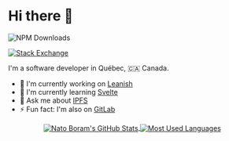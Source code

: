 # Hi there 👋

![NPM Downloads](https://img.shields.io/npm-stat/dy/natoboram?logo=npm)

<!--
**NatoBoram/NatoBoram** is a ✨ _special_ ✨ repository because its `README.md` (this file) appears on your GitHub profile.

Here are some ideas to get you started:

- 🔭 I'm currently working on ...
- 🌱 I'm currently learning ...
- 👯 I'm looking to collaborate on ...
- 🤔 I'm looking for help with ...
- 💬 Ask me about ...
- 📫 How to reach me: ...
- 😄 Pronouns: ...
- ⚡ Fun fact: ...
-->

[![Stack Exchange](https://stackexchange.com/users/flair/6578017.png?theme=dark)](https://stackexchange.com/users/6578017)

I'm a software developer in Québec, 🇨🇦 Canada.

- 🔭 I'm currently working on [Leanish](https://github.com/NatoBoram/Leanish)
- 🌱 I'm currently learning [Svelte](https://svelte.dev)
- 💬 Ask me about [IPFS](https://github.com/ipfs/go-ipfs)
- ⚡ Fun fact: I'm also on [GitLab](https://gitlab.com/NatoBoram)

<div style="text-align: center">
  <a
    href="https://github.com/anuraghazra/github-readme-stats#github-stats-card"
  >
    <img
      align="center"
      alt="Nato Boram's GitHub Stats"
      src="https://github-readme-stats.vercel.app/api?username=NatoBoram&count_private=true&show_icons=true&theme=nord&hide_border=true"
    />
  </a>
  <a
    href="https://github.com/anuraghazra/github-readme-stats#top-languages-card"
  >
    <img
      align="center"
      alt="Most Used Languages"
      src="https://github-readme-stats.vercel.app/api/top-langs/?username=NatoBoram&theme=nord&hide=java,lua,visual%20basic,xslt&layout=compact&langs_count=6&hide_border=true&exclude_repo=svn.wordrider.net,winget-pkgs,CodeSnap,MagiskOnWSA"
    />
  </a>
</div>
